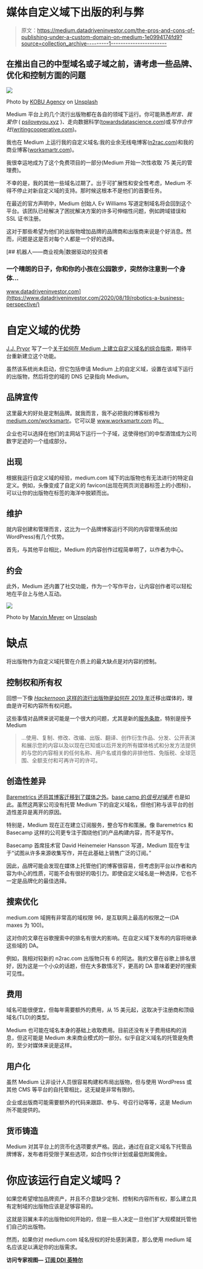 # 媒体自定义域下出版的利与弊

> 原文：<https://medium.datadriveninvestor.com/the-pros-and-cons-of-publishing-under-a-custom-domain-on-medium-1e0994174fd9?source=collection_archive---------1----------------------->

## 在推出自己的中型域名或子域之前，请考虑一些品牌、优化和控制方面的问题

![](img/6967b83895fb5f592b1eb2e1989c15d0.png)

Photo by [KOBU Agency](https://unsplash.com/@kobuagency?utm_source=medium&utm_medium=referral) on [Unsplash](https://unsplash.com?utm_source=medium&utm_medium=referral)

Medium 平台上的几个流行出版物都在各自的领域下运行。你可能熟悉*附言、我爱你* ( [psiloveyou.xyz](https://psiloveyou.xyz) )、走向数据科学([towardsdatascience.com](https://towardsdatascience.com))或*写作合作社*([writingcooperative.com](https://writingcooperative.com))。

我也在 Medium 上运行我的自定义域名:我的业余无线电博客([n2rac.com](https://n2rac.com))和我的商业博客([worksmartr.com](https://worksmartr.com))。

我很幸运地成为了这个免费项目的一部分(Medium 开始一次性收取 75 美元的管理费)。

不幸的是，我的其他一些域名过期了。出于可扩展性和安全性考虑，Medium 不得不停止对新自定义域的支持。那时候这根本不是他们的首要任务。

在最近的官方声明中，Medium 创始人 Ev Williams 写道定制域名将会回到这个平台。该团队已经解决了困扰解决方案的许多可伸缩性问题，例如跨域错误和 SSL 证书注册。

这对于那些希望为他们的出版物增加品牌的品牌商和出版商来说是个好消息。然而，问题是这是否对每个人都是一个好的选择。

[](https://www.datadriveninvestor.com/2020/08/19/robotics-a-business-perspective/) [## 机器人——商业视角|数据驱动的投资者

### 一个晴朗的日子，你和你的小孩在公园散步，突然你注意到一个身体…

www.datadriveninvestor.com](https://www.datadriveninvestor.com/2020/08/19/robotics-a-business-perspective/) 

# 自定义域的优势

[J.J. Pryor](https://medium.com/u/18736c4fd249?source=post_page-----1e0994174fd9--------------------------------) 写了一个[关于如何在 Medium 上建立自定义域名的综合指南](https://medium.com/feedium/how-to-set-up-a-custom-domain-on-medium-fbcb4041a1b9)，期待平台重新建立这个功能。

虽然该系统尚未启动，但它包括申请 Medium 上的自定义域，设置在该域下运行的出版物，然后将您的域的 DNS 记录指向 Medium。

## 品牌宣传

这里最大的好处是定制品牌。就我而言，我不必把我的博客标榜为[medium.com/worksmartr](https://medium.com/worksmartr)。它可以是 www.worksmartr.com 的[。](http://www.worksmartr.com.)

企业也可以选择在他们的主网站下运行一个子域，这使得他们的中型酒馆成为公司数字足迹的一个组成部分。

## 出现

根据我运行自定义域的经验，medium.com 域下的出版物也有无法进行的特定自定义。例如，头像变成了自定义的 favicon(出现在网页浏览器标签上的小图标)，可以让你的出版物在标签的海洋中脱颖而出。

## 维护

就内容创建和管理而言，这比为一个品牌博客运行不同的内容管理系统(如 WordPress)有几个优势。

首先，与其他平台相比，Medium 的内容创作过程简单明了，以作者为中心。

## 约会

此外，Medium 还内置了社交功能，作为一个写作平台，让内容创作者可以轻松地在平台上与他人互动。

![](img/c7bb933d21d2e6a0928fc71a7efb2983.png)

Photo by [Marvin Meyer](https://unsplash.com/@marvelous?utm_source=medium&utm_medium=referral) on [Unsplash](https://unsplash.com?utm_source=medium&utm_medium=referral)

# 缺点

将出版物作为自定义域托管在介质上的最大缺点是对内容的控制。

## 控制权和所有权

回想一下像 [*Hackernoon* 这样的流行出版物是如何在 2019 年](https://hackernoon.com/about-removing-medium-from-hackernoon-com-7c72353ba6e)迁移出媒体的，理由是许可和内容所有权问题。

这些事情对品牌来说可能是一个很大的问题，尤其是新的[服务条款](https://policy.medium.com/medium-terms-of-service-9db0094a1e0f)，特别是授予 Medium

> …使用、复制、修改、改编、出版、翻译、创作衍生作品、分发、公开表演和展示您的内容以及以现在已知或以后开发的所有媒体格式和分发方法提供的与您的内容相关的任何名称、用户名或肖像的非排他性、免版税、全球范围、全额支付和可再许可的许可。

## 创造性差异

[Baremetrics 还将其博客迁移到了媒体之外](https://baremetrics.com/blog/medium-back-to-blog)。[base camp 的*信号对噪声*](https://m.signalvnoise.com/signal-v-noise-exits-medium/) 也是如此。虽然这两家公司没有托管 Medium 下的自定义域名，但他们称与该平台的创造性差异是离开的原因。

特别是，Medium 现在正在建立订阅服务，整合写作和策展。像 Baremetrics 和 Basecamp 这样的公司更专注于围绕他们的产品构建内容，而不是写作。

Basecamp 首席技术官 David Heinemeier Hansson 写道，Medium 现在专注于“试图从许多来源收集写作，并在此基础上销售广泛的订阅。”

因此，品牌可能会发现在媒体上托管他们的博客很容易，但考虑到平台以作者和内容为中心的性质，可能不会有很好的吸引力。即使自定义域名是一种选择，它也不一定是品牌化的最佳选择。

## 搜索优化

medium.com 域拥有非常高的域权限 96，是互联网上最高的权限之一(DA maxes 为 100)。

这对你的文章在谷歌搜索中的排名有很大的影响。在自定义域下发布的内容将继承这些域的 DA。

例如，我相对较新的 n2rac.com 出版物只有 6 的阿达。我的文章在谷歌上排名很好，因为这是一个小众的话题，但在大多数情况下，更高的 DA 意味着更好的搜索可见性。

## 费用

域名可能很便宜，但每年需要额外的费用，从 15 美元起，这取决于注册商和顶级域名(TLD)的类型。

Medium 也可能在域名本身的基础上收取费用。目前还没有关于费用结构的消息，但这可能是 Medium 未来商业模式的一部分。似乎自定义域名的托管是免费的，至少对媒体来说是这样。

## 用户化

虽然 Medium 让非设计人员很容易构建和布局出版物，但与使用 WordPress 或其他 CMS 等平台的自托管相比，这无疑是非常有限的。

企业或出版商可能需要额外的代码来跟踪、参与、号召行动等等，这是 Medium 所不能提供的。

## 货币铸造

Medium 对其平台上的货币化选项要求严格。因此，通过在自定义域名下托管品牌博客，发布者将受限于某些选项，如合作伙伴计划或最低附属佣金。

# 你应该运行自定义域吗？

如果您希望增加品牌资产，并且不介意缺少定制、控制和内容所有权，那么建立具有定制域的出版物应该是足够容易的。

这就是羽翼未丰的出版物如何开始的，但是一些人决定一旦他们扩大规模就托管他们自己的出版物。

然而，如果你对 medium.com 域名授权的好处感到满意，那么使用 medium 域名应该足以满足你的出版需求。

**访问专家视图—** [**订阅 DDI 英特尔**](https://datadriveninvestor.com/ddi-intel)